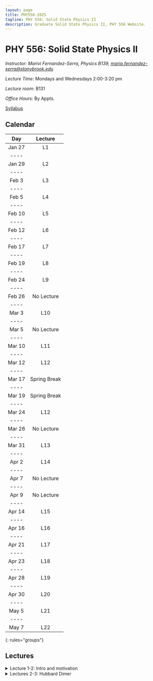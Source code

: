 ```yaml
---
layout: page
title: PHY556-2025
tagline: PHY 556: Solid State Physics II
description: Graduate Solid State Physics II, PHY 556 Website.
---
```


# PHY 556: Solid State Physics II

*Instructor: Marivi Fernandez-Serra, Physics B139, maria.fernandez-serra@stonybrook.edu*  

*Lecture Time:* Mondays and Wednesdays 2:00-3:20 pm

*Lecture room:* B131

*Office Hours:* By Appts.

[Syllabus](pages/syllabus.html)

## Calendar

|Day | Lecture |
|:----------:|:----------:|
|Jan 27| L1|
|----
|Jan 29|L2|
|----
|Feb 3|L3|
|----
|Feb 5|L4|
|----
|Feb 10|L5|
|----
|Feb 12|L6|
|----
|Feb 17|L7|
|----
|Feb 19|L8|
|----
|Feb 24|L9|
|----
|Feb 26|No Lecture|
|----
|Mar 3|L10|
|----
|Mar 5|No Lecture|
|----
|Mar 10|L11|
|----
|Mar 12|L12|
|----
|Mar 17|Spring Break|
|----
|Mar 19|Spring Break|
|----
|Mar 24|L12|
|----
|Mar 26|No Lecture|
|----
|Mar 31|L13|
|----
|Apr 2|L14|
|----
|Apr 7|No Lecture|
|----
|Apr 9|No Lecture|
|----
|Apr 14|L15|
|----
|Apr 16|L16|
|----
|Apr 21|L17|
|----
|Apr 23|L18|
|----
|Apr 28|L19|
|----
|Apr 30|L20|
|----
|May 5|L21|
|----
|May 7|L22|
{: rules="groups"}


## Lectures

<details>
  <summary>Lecture 1-2: Intro and motivation</summary>

<ul>
  <li> <a href="./pages/Lectures/L1.pdf" target="_blank" rel="noopener noreferrer">Lecture 1 notes</a>  </li>
  
   <li> Readings: </li>
  <ul>
  <li> Interacting electrons Chapters 1-3 </li>
    </ul>  

  
  </ul>
</details>

<details>
  <summary>Lectures 2-3: Hubbard Dimer </summary>

<ul>
  <li> <a href="./pages/Lectures/HubbardDimer.pdf" target="_blank" rel="noopener noreferrer">Lecture 2 notes</a>  </li>
  
  <li> Readings: </li>
  <ul>
  <li> <a href="./pages/Lectures/FalicovHarris.pdf" target="_blank" rel="noopener noreferrer">Falicov Harris 1969 Paper</a> </li>
    </ul>  
  </ul>
</details>



